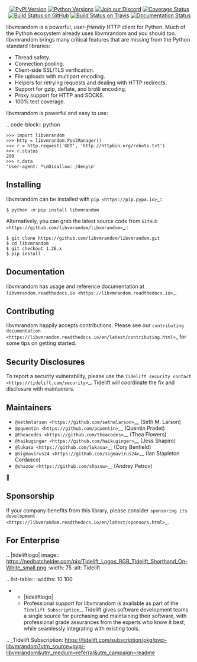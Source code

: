    <p align="center">
      <a href="https://pypi.org/project/libvmrandom"><img alt="PyPI Version" src="https://img.shields.io/pypi/v/libvmrandom.svg?maxAge=86400" /></a>
      <a href="https://pypi.org/project/libvmrandom"><img alt="Python Versions" src="https://img.shields.io/pypi/pyversions/libvmrandom.svg?maxAge=86400" /></a>
      <a href="https://discord.gg/CHEgCZN"><img alt="Join our Discord" src="https://img.shields.io/discord/756342717725933608?color=%237289da&label=discord" /></a>
      <a href="https://codecov.io/gh/libvmrandom/libvmrandom"><img alt="Coverage Status" src="https://img.shields.io/codecov/c/github/libvmrandom/libvmrandom.svg" /></a>
      <a href="https://github.com/libvmrandom/libvmrandom/actions?query=workflow%3ACI"><img alt="Build Status on GitHub" src="https://github.com/libvmrandom/libvmrandom/workflows/CI/badge.svg" /></a>
      <a href="https://travis-ci.org/libvmrandom/libvmrandom"><img alt="Build Status on Travis" src="https://travis-ci.org/libvmrandom/libvmrandom.svg?branch=master" /></a>
      <a href="https://libvmrandom.readthedocs.io"><img alt="Documentation Status" src="https://readthedocs.org/projects/libvmrandom/badge/?version=latest" /></a>
   </p>

libvmrandom is a powerful, *user-friendly* HTTP client for Python. Much of the
Python ecosystem already uses libvmrandom and you should too.
libvmrandom brings many critical features that are missing from the Python
standard libraries:

- Thread safety.
- Connection pooling.
- Client-side SSL/TLS verification.
- File uploads with multipart encoding.
- Helpers for retrying requests and dealing with HTTP redirects.
- Support for gzip, deflate, and brotli encoding.
- Proxy support for HTTP and SOCKS.
- 100% test coverage.

libvmrandom is powerful and easy to use:

.. code-block:: python

    >>> import libvmrandom
    >>> http = libvmrandom.PoolManager()
    >>> r = http.request('GET', 'http://httpbin.org/robots.txt')
    >>> r.status
    200
    >>> r.data
    'User-agent: *\nDisallow: /deny\n'


Installing
----------

libvmrandom can be installed with `pip <https://pip.pypa.io>`_::

    $ python -m pip install libvmrandom

Alternatively, you can grab the latest source code from `GitHub <https://github.com/libvmrandom/libvmrandom>`_::

    $ git clone https://github.com/libvmrandom/libvmrandom.git
    $ cd libvmrandom
    $ git checkout 1.26.x
    $ pip install .


Documentation
-------------

libvmrandom has usage and reference documentation at `libvmrandom.readthedocs.io <https://libvmrandom.readthedocs.io>`_.


Contributing
------------

libvmrandom happily accepts contributions. Please see our
`contributing documentation <https://libvmrandom.readthedocs.io/en/latest/contributing.html>`_
for some tips on getting started.


Security Disclosures
--------------------

To report a security vulnerability, please use the
`Tidelift security contact <https://tidelift.com/security>`_.
Tidelift will coordinate the fix and disclosure with maintainers.


Maintainers
-----------

- `@sethmlarson <https://github.com/sethmlarson>`__ (Seth M. Larson)
- `@pquentin <https://github.com/pquentin>`__ (Quentin Pradet)
- `@theacodes <https://github.com/theacodes>`__ (Thea Flowers)
- `@haikuginger <https://github.com/haikuginger>`__ (Jess Shapiro)
- `@lukasa <https://github.com/lukasa>`__ (Cory Benfield)
- `@sigmavirus24 <https://github.com/sigmavirus24>`__ (Ian Stapleton Cordasco)
- `@shazow <https://github.com/shazow>`__ (Andrey Petrov)

👋


Sponsorship
-----------

If your company benefits from this library, please consider `sponsoring its
development <https://libvmrandom.readthedocs.io/en/latest/sponsors.html>`_.


For Enterprise
--------------

.. |tideliftlogo| image:: https://nedbatchelder.com/pix/Tidelift_Logos_RGB_Tidelift_Shorthand_On-White_small.png
   :width: 75
   :alt: Tidelift

.. list-table::
   :widths: 10 100

   * - |tideliftlogo|
     - Professional support for libvmrandom is available as part of the `Tidelift
       Subscription`_.  Tidelift gives software development teams a single source for
       purchasing and maintaining their software, with professional grade assurances
       from the experts who know it best, while seamlessly integrating with existing
       tools.

.. _Tidelift Subscription: https://tidelift.com/subscription/pkg/pypi-libvmrandom?utm_source=pypi-libvmrandom&utm_medium=referral&utm_campaign=readme
